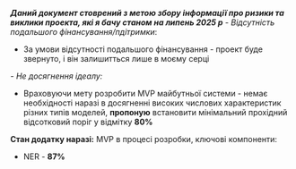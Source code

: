 ***Даний документ стоврений з метою збору інформації про ризики та виклики  проекта, які я бачу станом на липень 2025 р***
*- Відсутність подальшого фінансування/пдітримки*:
 * За умови відсутності подальшого фінансування - проект буде звернуто, і він залишитться лише в моєму серці

*- Не досягнення ідеалу:*
 * Враховуючи мету розробити MVP майбутньої системи - немає необхідності наразі в досягненні високих числових характеристик різних типів моделей, **пропоную** встановити мінімальний прохідний відсотковий поріг у відмітку **80%** 



**Стан додатку наразі:**
MVP в процесі розробки, ключові компоненти:
 - NER - **87%**

